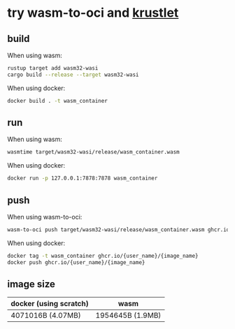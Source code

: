 # try wasm-to-oci and [krustlet](https://docs.krustlet.dev/)

## build
When using wasm:
```sh
rustup target add wasm32-wasi
cargo build --release --target wasm32-wasi
```

When using docker:
```sh
docker build . -t wasm_container
```


## run
When using wasm:
```sh
wasmtime target/wasm32-wasi/release/wasm_container.wasm
```

When using docker:
```sh
docker run -p 127.0.0.1:7878:7878 wasm_container
```

## push
When using wasm-to-oci:
```sh
wasm-to-oci push target/wasm32-wasi/release/wasm_container.wasm ghcr.io/{user_name}/{image_name}
```

When using docker:
```sh
docker tag -t wasm_container ghcr.io/{user_name}/{image_name}
docker push ghcr.io/{user_name}/{image_name}
```

## image size
| docker (using scratch) | wasm |
| --- | --- |
| 4071016B (4.07MB) | 1954645B (1.9MB) |

